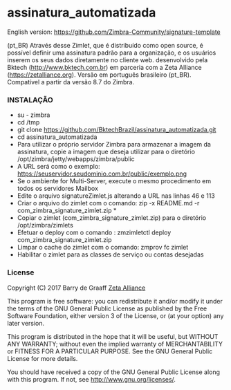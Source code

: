 # assinatura_automatizada

English version: https://github.com/Zimbra-Community/signature-template

(pt_BR)
Através desse Zimlet, que é distribuído como open source, é possível definir uma assinatura padrão para a organização, e os usuários inserem os seus dados diretamente no cliente web. desenvolvido pela Bktech (http://www.bktech.com.br) em parceria com a Zeta Alliance (https://zetalliance.org). Versão em português brasileiro (pt_BR). Compatível a partir da versão 8.7 do Zimbra.

### INSTALAÇÃO

-  su - zimbra
-  cd /tmp
-  git clone https://github.com/BktechBrazil/assinatura_automatizada.git
-  cd assinatura_automatizada
-  Para utilizar o próprio servidor Zimbra para armazenar a imagem da assinatura, copie a imagem que deseja utilizar para o diretório /opt/zimbra/jetty/webapps/zimbra/public
-  A URL será como o exemplo: https://seuservidor.seudominio.com.br/public/exemplo.png
-  Se o ambiente for Multi-Server, execute o mesmo procedimento em todos os servidores Mailbox
-  Edite o arquivo signatureZimlet.js alterando a URL nas linhas 46 e 113
-  Criar o arquivo do zimlet com o comando: zip -x README.md -r com_zimbra_signature_zimlet.zip *
-  Copiar o zimlet (com_zimbra_signature_zimlet.zip) para o diretório /opt/zimbra/zimlets
-  Efetuar o deploy com o comando : zmzimletctl deploy com_zimbra_signature_zimlet.zip
-  Limpar o cache do zimlet com o comando: zmprov fc zimlet
-  Habilitar o zimlet para as classes de serviço ou contas desejadas

### License

Copyright (C) 2017  Barry de Graaff [Zeta Alliance](http://www.zetalliance.org/)

This program is free software: you can redistribute it and/or modify
it under the terms of the GNU General Public License as published by
the Free Software Foundation, either version 3 of the License, or
(at your option) any later version.

This program is distributed in the hope that it will be useful,
but WITHOUT ANY WARRANTY; without even the implied warranty of
MERCHANTABILITY or FITNESS FOR A PARTICULAR PURPOSE.  See the
GNU General Public License for more details.

You should have received a copy of the GNU General Public License
along with this program.  If not, see http://www.gnu.org/licenses/.
